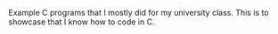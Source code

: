 Example C programs that I mostly did for my university class. This is to showcase that I know how to code in C.
